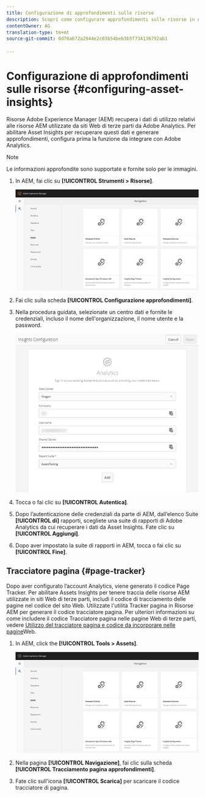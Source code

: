 ```yaml
---
title: Configurazione di approfondimenti sulle risorse
description: Scopri come configurare approfondimenti sulle risorse in AEM Assets.
contentOwner: AG
translation-type: tm+mt
source-git-commit: 0d70a672a2944e2c03b54beb3b5f734136792ab1

---
```



# Configurazione di approfondimenti sulle risorse {#configuring-asset-insights}

Risorse Adobe Experience Manager (AEM) recupera i dati di utilizzo relativi alle risorse AEM utilizzate da siti Web di terze parti da Adobe Analytics. Per abilitare Asset Insights per recuperare questi dati e generare approfondimenti, configura prima la funzione da integrare con Adobe Analytics.

>[!NOTE]
>
>Le informazioni approfondite sono supportate e fornite solo per le immagini.

1. In AEM, fai clic su **[!UICONTROL Strumenti > Risorse]**.

   ![chlimage_1-210](assets/chlimage_1-210.png)

1. Fai clic sulla scheda **[!UICONTROL Configurazione approfondimenti]**.
1. Nella procedura guidata, selezionate un centro dati e fornite le credenziali, incluso il nome dell&#39;organizzazione, il nome utente e la password.

   ![chlimage_1-211](assets/insights_config2.png)

1. Tocca o fai clic su **[!UICONTROL Autentica]**.
1. Dopo l’autenticazione delle credenziali da parte di AEM, dall’elenco Suite **[!UICONTROL di]** rapporti, scegliete una suite di rapporti di Adobe Analytics da cui recuperare i dati da Asset Insights. Fate clic su **[!UICONTROL Aggiungi]**.
1. Dopo aver impostato la suite di rapporti in AEM, tocca o fai clic su **[!UICONTROL Fine]**.

## Tracciatore pagina {#page-tracker}

Dopo aver configurato l’account Analytics, viene generato il codice Page Tracker. Per abilitare Assets Insights per tenere traccia delle risorse AEM utilizzate in siti Web di terze parti, includi il codice di tracciamento delle pagine nel codice del sito Web. Utilizzate l&#39;utilità Tracker pagina in Risorse AEM per generare il codice tracciatore pagina. Per ulteriori informazioni su come includere il codice Tracciatore pagina nelle pagine Web di terze parti, vedere [Utilizzo del tracciatore pagina e codice da incorporare nelle pagine](touch-ui-using-page-tracker.md)Web.

1. In AEM, click the **[!UICONTROL Tools > Assets]**.

   ![chlimage_1-214](assets/chlimage_1-214.png)

1. Nella pagina **[!UICONTROL Navigazione]**, fai clic sulla scheda **[!UICONTROL Tracciamento pagina approfondimenti]**.
1. Fate clic sull&#39;icona **[!UICONTROL Scarica]** per scaricare il codice tracciatore di pagina.